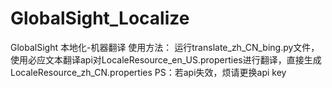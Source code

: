 # GlobalSight_Localize
GlobalSight 本地化-机器翻译
使用方法：
运行translate_zh_CN_bing.py文件，使用必应文本翻译api对LocaleResource_en_US.properties进行翻译，直接生成LocaleResource_zh_CN.properties
PS：若api失效，烦请更换api key
